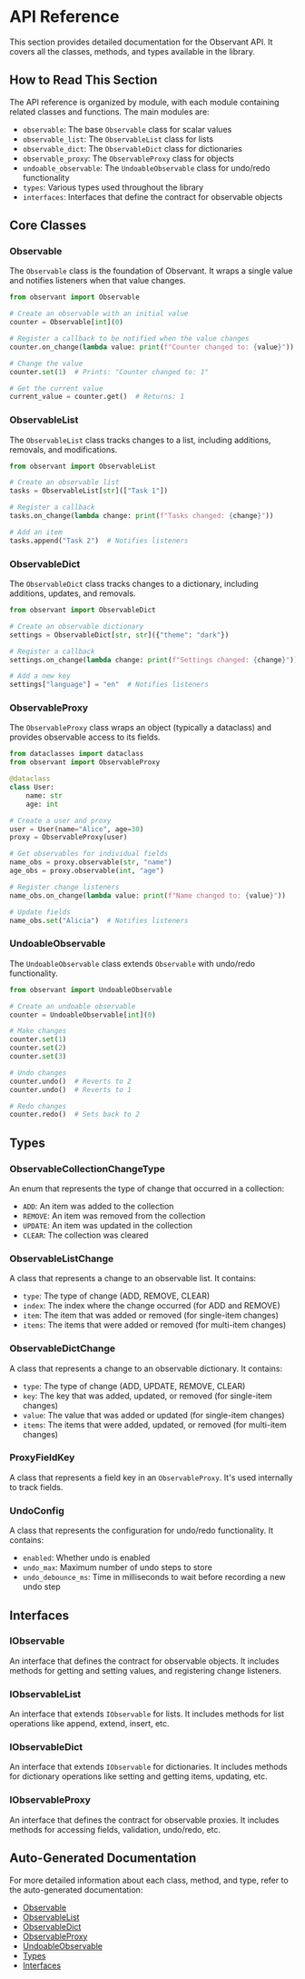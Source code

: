 # API Reference

This section provides detailed documentation for the Observant API. It covers all the classes, methods, and types available in the library.

## How to Read This Section

The API reference is organized by module, with each module containing related classes and functions. The main modules are:

- `observable`: The base `Observable` class for scalar values
- `observable_list`: The `ObservableList` class for lists
- `observable_dict`: The `ObservableDict` class for dictionaries
- `observable_proxy`: The `ObservableProxy` class for objects
- `undoable_observable`: The `UndoableObservable` class for undo/redo functionality
- `types`: Various types used throughout the library
- `interfaces`: Interfaces that define the contract for observable objects

## Core Classes

### Observable

The `Observable` class is the foundation of Observant. It wraps a single value and notifies listeners when that value changes.

```python
from observant import Observable

# Create an observable with an initial value
counter = Observable[int](0)

# Register a callback to be notified when the value changes
counter.on_change(lambda value: print(f"Counter changed to: {value}"))

# Change the value
counter.set(1)  # Prints: "Counter changed to: 1"

# Get the current value
current_value = counter.get()  # Returns: 1
```

### ObservableList

The `ObservableList` class tracks changes to a list, including additions, removals, and modifications.

```python
from observant import ObservableList

# Create an observable list
tasks = ObservableList[str](["Task 1"])

# Register a callback
tasks.on_change(lambda change: print(f"Tasks changed: {change}"))

# Add an item
tasks.append("Task 2")  # Notifies listeners
```

### ObservableDict

The `ObservableDict` class tracks changes to a dictionary, including additions, updates, and removals.

```python
from observant import ObservableDict

# Create an observable dictionary
settings = ObservableDict[str, str]({"theme": "dark"})

# Register a callback
settings.on_change(lambda change: print(f"Settings changed: {change}"))

# Add a new key
settings["language"] = "en"  # Notifies listeners
```

### ObservableProxy

The `ObservableProxy` class wraps an object (typically a dataclass) and provides observable access to its fields.

```python
from dataclasses import dataclass
from observant import ObservableProxy

@dataclass
class User:
    name: str
    age: int

# Create a user and proxy
user = User(name="Alice", age=30)
proxy = ObservableProxy(user)

# Get observables for individual fields
name_obs = proxy.observable(str, "name")
age_obs = proxy.observable(int, "age")

# Register change listeners
name_obs.on_change(lambda value: print(f"Name changed to: {value}"))

# Update fields
name_obs.set("Alicia")  # Notifies listeners
```

### UndoableObservable

The `UndoableObservable` class extends `Observable` with undo/redo functionality.

```python
from observant import UndoableObservable

# Create an undoable observable
counter = UndoableObservable[int](0)

# Make changes
counter.set(1)
counter.set(2)
counter.set(3)

# Undo changes
counter.undo()  # Reverts to 2
counter.undo()  # Reverts to 1

# Redo changes
counter.redo()  # Sets back to 2
```

## Types

### ObservableCollectionChangeType

An enum that represents the type of change that occurred in a collection:

- `ADD`: An item was added to the collection
- `REMOVE`: An item was removed from the collection
- `UPDATE`: An item was updated in the collection
- `CLEAR`: The collection was cleared

### ObservableListChange

A class that represents a change to an observable list. It contains:

- `type`: The type of change (ADD, REMOVE, CLEAR)
- `index`: The index where the change occurred (for ADD and REMOVE)
- `item`: The item that was added or removed (for single-item changes)
- `items`: The items that were added or removed (for multi-item changes)

### ObservableDictChange

A class that represents a change to an observable dictionary. It contains:

- `type`: The type of change (ADD, UPDATE, REMOVE, CLEAR)
- `key`: The key that was added, updated, or removed (for single-item changes)
- `value`: The value that was added or updated (for single-item changes)
- `items`: The items that were added, updated, or removed (for multi-item changes)

### ProxyFieldKey

A class that represents a field key in an `ObservableProxy`. It's used internally to track fields.

### UndoConfig

A class that represents the configuration for undo/redo functionality. It contains:

- `enabled`: Whether undo is enabled
- `undo_max`: Maximum number of undo steps to store
- `undo_debounce_ms`: Time in milliseconds to wait before recording a new undo step

## Interfaces

### IObservable

An interface that defines the contract for observable objects. It includes methods for getting and setting values, and registering change listeners.

### IObservableList

An interface that extends `IObservable` for lists. It includes methods for list operations like append, extend, insert, etc.

### IObservableDict

An interface that extends `IObservable` for dictionaries. It includes methods for dictionary operations like setting and getting items, updating, etc.

### IObservableProxy

An interface that defines the contract for observable proxies. It includes methods for accessing fields, validation, undo/redo, etc.

## Auto-Generated Documentation

For more detailed information about each class, method, and type, refer to the auto-generated documentation:

- [Observable](observable.md)
- [ObservableList](observable_list.md)
- [ObservableDict](observable_dict.md)
- [ObservableProxy](observable_proxy.md)
- [UndoableObservable](undoable_observable.md)
- [Types](types/index.md)
- [Interfaces](interfaces/index.md)
